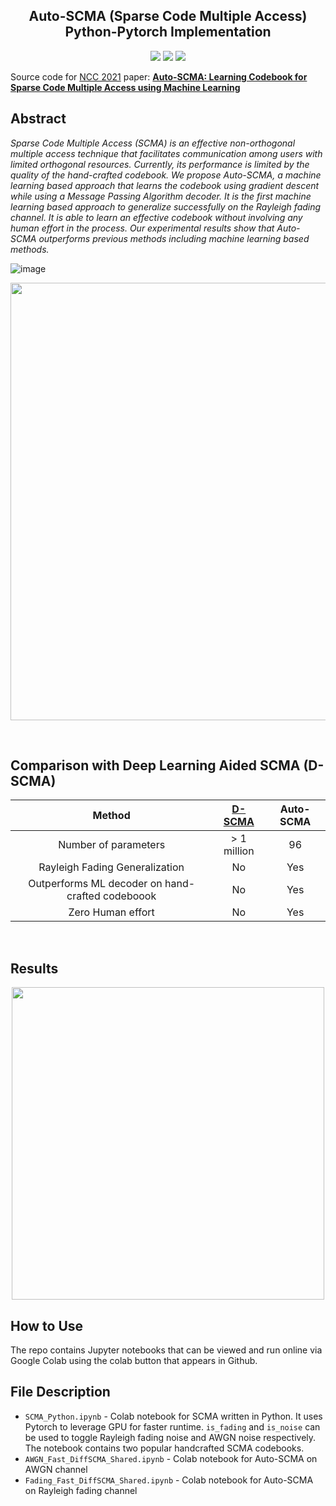 <h2 align="center">
Auto-SCMA (Sparse Code Multiple Access) Python-Pytorch Implementation
</h1>

<p align="center">
  <a href="https://www.iitk.ac.in/ncc2021/"><img src="http://img.shields.io/badge/NCC-2021-4b44ce.svg"></a>
  <a href="https://ieeexplore.ieee.org/document/9530173?fbclid=IwAR0-bSnIyp5nzRX4MS5fD_GCmRDDyXHZ9o_oiI8sgZQ0ACXeEmKyhpSL2Ck"><img src="http://img.shields.io/badge/Paper-IEEE_Explore-B31B1B.svg"></a>
  <a href="https://github.com/ekagra-ranjan/ekagra-ranjan.github.io/blob/main/assets/resume/publications/slides/Auto-SCMA-ppt.pptx?raw=true"><img src="http://img.shields.io/badge/Slides-PDF-orange.svg"></a>
</p>

Source code for [NCC 2021](https://www.iitk.ac.in/ncc2021/) paper: [**Auto-SCMA: Learning Codebook for Sparse Code Multiple Access using Machine Learning**](https://ieeexplore.ieee.org/document/9530173?fbclid=IwAR0-bSnIyp5nzRX4MS5fD_GCmRDDyXHZ9o_oiI8sgZQ0ACXeEmKyhpSL2Ck)

## Abstract
*Sparse Code Multiple Access (SCMA) is an effective non-orthogonal multiple access technique that facilitates communication among users with limited orthogonal resources. Currently, its performance is limited by the quality of the hand-crafted codebook. We propose Auto-SCMA, a machine learning based approach that learns the codebook using gradient descent while using a Message Passing Algorithm decoder. It is the first machine learning based approach to generalize successfully on
the Rayleigh fading channel. It is able to learn an effective codebook without involving any human effort in the process.
Our experimental results show that Auto-SCMA outperforms previous methods including machine learning based methods.*


![image](https://user-images.githubusercontent.com/3116519/118371488-74a62980-b5ca-11eb-84ea-e56c823f744e.png)
<p align="center">
<img src="https://user-images.githubusercontent.com/3116519/118371853-0febce80-b5cc-11eb-8d50-c5b2086eb649.png" width="700" >
</p>

<br>

## Comparison with Deep Learning Aided SCMA (D-SCMA)

|     Method      | [D-SCMA](https://ieeexplore.ieee.org/document/8254356) | Auto-SCMA |
| :----------------: | :--------------------------------------: | :--------------------------------------: |
|    Number of parameters     |                  > 1 million                   |                  96                   |
| Rayleigh Fading Generalization | No | Yes |
| Outperforms ML decoder on hand-crafted codeboook | No | Yes |
| Zero Human effort | No | Yes |

<br>

## Results

<p align="center">
<img src="https://user-images.githubusercontent.com/3116519/118371896-4b869880-b5cc-11eb-9942-3cf666191f03.png" width="500">
</p>

## How to Use
The repo contains Jupyter notebooks that can be viewed and run online via Google Colab using the colab button that appears in Github.

## File Description
* `SCMA_Python.ipynb` - Colab notebook for SCMA written in Python. It uses Pytorch to leverage GPU for faster runtime. `is_fading` and `is_noise` can be used to toggle Rayleigh fading noise and AWGN noise respectively. The notebook contains two popular handcrafted SCMA codebooks.
* `AWGN_Fast_DiffSCMA_Shared.ipynb` - Colab notebook for Auto-SCMA on AWGN channel
* `Fading_Fast_DiffSCMA_Shared.ipynb` - Colab notebook for Auto-SCMA on Rayleigh fading channel  
